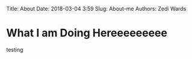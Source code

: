 Title: About
Date: 2018-03-04 3:59
Slug: About-me
Authors: Zedi Wards

# What I am Doing Hereeeeeeeee

testing
